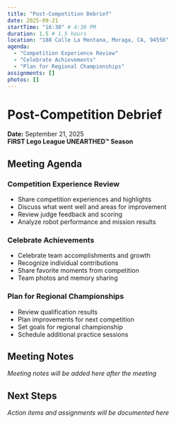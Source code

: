 ```yaml
---
title: "Post-Competition Debrief"
date: 2025-09-21
startTime: "16:30" # 4:30 PM
duration: 1.5 # 1.5 hours
location: "188 Calle La Montana, Moraga, CA, 94556"
agenda:
  - "Competition Experience Review"
  - "Celebrate Achievements"
  - "Plan for Regional Championships"
assignments: []
photos: []
---
```


# Post-Competition Debrief
**Date:** September 21, 2025  
**FIRST Lego League UNEARTHED™ Season**

## Meeting Agenda

### Competition Experience Review
- Share competition experiences and highlights
- Discuss what went well and areas for improvement
- Review judge feedback and scoring
- Analyze robot performance and mission results

### Celebrate Achievements
- Celebrate team accomplishments and growth
- Recognize individual contributions
- Share favorite moments from competition
- Team photos and memory sharing

### Plan for Regional Championships
- Review qualification results
- Plan improvements for next competition
- Set goals for regional championship
- Schedule additional practice sessions

## Meeting Notes

*Meeting notes will be added here after the meeting*

## Next Steps

*Action items and assignments will be documented here*